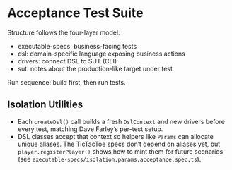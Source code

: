 # Acceptance Test Suite

Structure follows the four-layer model:

-   executable-specs: business-facing tests
-   dsl: domain-specific language exposing business actions
-   drivers: connect DSL to SUT (CLI)
-   sut: notes about the production-like target under test

Run sequence: build first, then run tests.

## Isolation Utilities

-   Each `createDsl()` call builds a fresh `DslContext` and new drivers before every test, matching Dave Farley’s per-test setup.
-   DSL classes accept that context so helpers like `Params` can allocate unique aliases.
    The TicTacToe specs don’t depend on aliases yet, but `player.registerPlayer()` shows how to mint them for future scenarios (see `executable-specs/isolation.params.acceptance.spec.ts`).
